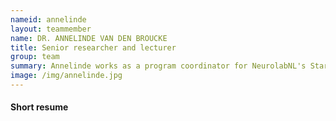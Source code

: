 ```yaml
---
nameid: annelinde
layout: teammember
name: DR. ANNELINDE VAN DEN BROUCKE
title: Senior researcher and lecturer
group: team
summary: Annelinde works as a program coordinator for NeurolabNL's Startimpuls program "Optimal conditions for learning and safety of young people", and as a lecturer at the Department of Developmental and Educational Psychology.
image: /img/annelinde.jpg
---
```


#### Short resume

